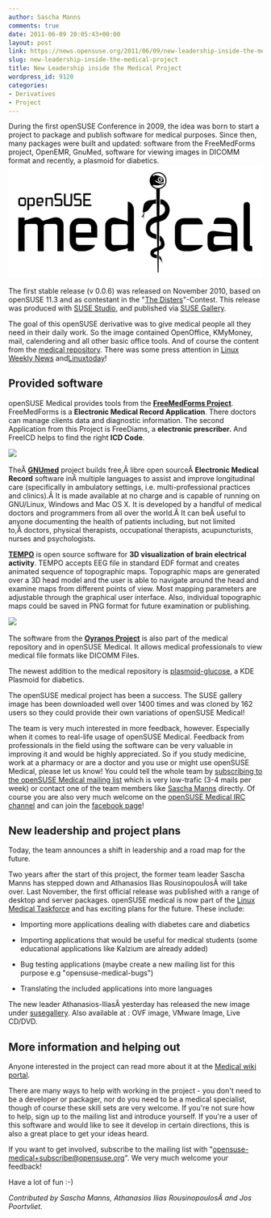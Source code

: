 ```yaml
---
author: Sascha Manns
comments: true
date: 2011-06-09 20:05:43+00:00
layout: post
link: https://news.opensuse.org/2011/06/09/new-leadership-inside-the-medical-project/
slug: new-leadership-inside-the-medical-project
title: New Leadership inside the Medical Project
wordpress_id: 9120
categories:
- Derivatives
- Project
---
```


During the first openSUSE Conference in 2009, the idea was born to start a project to package and publish software for medical purposes. Since then, many packages were built and updated: software from the FreeMedForms project, OpenEMR, GnuMed, software for viewing images in DICOMM format and recently, a plasmoid for diabetics.
![](/wp-content/uploads/2010/12/Opensuse_medical_logo11.png)

The first stable release (v 0.0.6) was released on November 2010, based on openSUSE 11.3 and as contestant in the "[The Disters](http://www.novell.com/promo/suse/the-disters-contest.html)"-Contest. This release was produced with [SUSE Studio](http://susestudio.com/), and published via [SUSE Gallery](http://susegallery.com/browse).

The goal of this openSUSE derivative was to give medical people all they need in their daily work. So the image contained OpenOffice, KMyMoney, mail, calendering and all other basic office tools. And of course the content from the [medical repository](http://download.opensuse.org/repositories/medical/). There was some press attention in [Linux Weekly News](http://lwn.net/Articles/415542/rss) and[Linuxtoday](http://linuxtoday.com/news_story.php3?ltsn=2010-11-17-001-35-OS-SS-RL)!


## <!-- more -->




## Provided software


openSUSE Medical provides tools from the [**FreeMedForms Project**](http://www.freemedforms.com/en/start). FreeMedForms is a **Electronic Medical Record Application**. There doctors can manage clients data and diagnostic information. The second Application from this Project is FreeDiams, a **electronic prescriber.** And FreeICD helps to find the right **ICD Code**.

![](http://en.opensuse.org/images/thumb/6/64/Freemedforms_screenshot.png/200px-Freemedforms_screenshot.png)

TheÂ **[GNUmed](http://wiki.gnumed.de/bin/view/Gnumed)** project builds free,Â libre open sourceÂ **Electronic Medical Record** software inÂ multiple languages to assist and improve longitudinal care (specifically in ambulatory settings, i.e. multi-professional practices and clinics).Â It is made available at no charge and is capable of running on GNU/Linux, Windows and Mac OS X. It is developed by a handful of medical doctors and programmers from all over the world.Â It can beÂ useful to anyone documenting the health of patients including, but not limited to,Â doctors, physical therapists, occupational therapists, acupuncturists, nurses and psychologists.

**[TEMPO](http://code.google.com/p/tempo/)** is open source software for **3D visualization of brain electrical activity**. TEMPO accepts EEG file in standard EDF format and creates animated sequence of topographic maps. Topographic maps are generated over a 3D head model and the user is able to navigate around the head and examine maps from different points of view. Most mapping parameters are adjustable through the graphical user interface. Also, individual topographic maps could be saved in PNG format for future examination or publishing.

![](http://en.opensuse.org/images/thumb/f/fa/Tempo.png/200px-Tempo.png)

The software from the **[Oyranos Project](http://www.oyranos.org/)** is also part of the medical repository and in openSUSE Medical. It allows medical professionals to view medical file formats like DICOMM Files.

The newest addition to the medical repository is [plasmoid-glucose](https://build.opensuse.org/package/show?package=plasmoid-glucose&project=KDE%3AExtra), a KDE Plasmoid for diabetics.

The openSUSE medical project has been a success. The SUSE gallery image has been downloaded well over 1400 times and was cloned by 162 users so they could provide their own variations of openSUSE Medical!

The team is very much interested in more feedback, however. Especially when it comes to real-life usage of openSUSE Medical. Feedback from professionals in the field using the software can be very valuable in improving it and would be highly appreciated. So if you study medicine, work at a pharmacy or are a doctor and you use or might use openSUSE Medical, please let us know! You could tell the whole team by [subscribing to the openSUSE Medical mailing list](mailto:opensuse-medical+subscribe@opensuse.org) which is very low-trafic (3-4 mails per week) or contact one of the team members like [Sascha Manns](mailto:saigkill@opensuse.org) directly. Of course you are also very much welcome on the [openSUSE Medical IRC channel](irc://irc.opensuse.org/opensuse-medical) and can join the [facebook page](http://on.fb.me/clGDk7)!


## New leadership and project plans


Today, the team announces a shift in leadership and a road map for the future.

Two years after the start of this project, the former team leader Sascha Manns has stepped down and Athanasios Ilias RousinopoulosÂ will take over. Last November, the first official release was published with a range of desktop and server packages. openSUSE medical is now part of the [Linux Medical Taskforce](http://www.linux.com/community/groups/viewgroup/1264-Medical+Task+Force) and has exciting plans for the future. These include:



	
  * Importing more applications dealing with diabetes care and diabetics

	
  * Importing applications that would be useful for medical students (some educational applications like Kalzium are already added)

	
  * Bug testing applications (maybe create a new mailing list for this purpose e.g "opensuse-medical-bugs")

	
  * Translating the included applications into more languages


The new leader Athanasios-IliasÂ yesterday has released the new image under [susegallery](http://susegallery.com/a/UbPYJM/opensuse-medical-114). Also available at : OVF image, VMware Image, Live CD/DVD.


## More information and helping out


Anyone interested in the project can read more about it at the [Medical wiki portal](http://en.opensuse.org/Portal:Medical).

There are many ways to help with working in the project - you don't need to be a developer or packager, nor do you need to be a medical specialist, though of course these skill sets are very welcome. If you're not sure how to help, sign up to the mailing list and introduce yourself. If you're a user of this software and would like to see it develop in certain directions, this is also a great place to get your ideas heard.

If you want to get involved, subscribe to the mailing list with "[opensuse-medical+subscribe@opensuse.org](mailto:opensuse-medical+subscribe@opensuse.org)". We very much welcome your feedback!

Have a lot of fun :-)

_Contributed by Sascha Manns, Athanasios Ilias RousinopoulosÂ and Jos Poortvliet._
